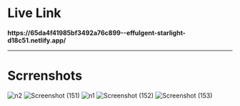 <h1>Live Link</h1>
<b>https://65da4f41985bf3492a76c899--effulgent-starlight-d18c51.netlify.app/</b>

<hr>

<h1>Scrrenshots </h1>

![n2](https://github.com/ayushchaubey17/Netflix_Clone/assets/123767430/ba88b005-fe80-49dd-ba0b-8aed2881d838)
![Screenshot (151)](https://github.com/ayushchaubey17/Netflix_Clone/assets/123767430/9ce300f7-17ba-45ce-91ff-4aba30f699d1)
![n1](https://github.com/ayushchaubey17/Netflix_Clone/assets/123767430/39e78097-512a-4ff9-b7d6-0614a59bcc54)
![Screenshot (152)](https://github.com/ayushchaubey17/Netflix_Clone/assets/123767430/80cb76e9-33ce-4dd0-9b95-8716f62ccd0b)
![Screenshot (153)](https://github.com/ayushchaubey17/Netflix_Clone/assets/123767430/82e8dec5-37d4-43aa-935e-de0bce50c210)
